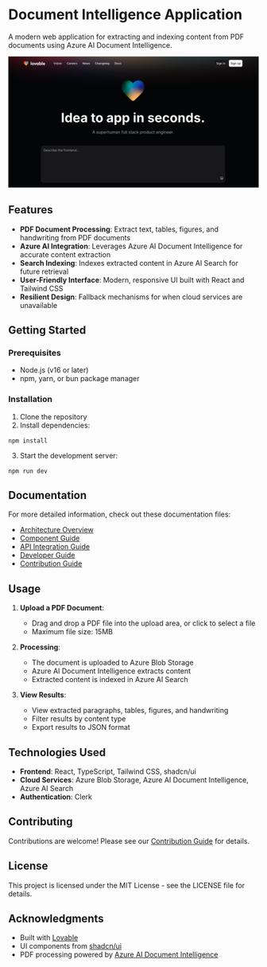 
# Document Intelligence Application

A modern web application for extracting and indexing content from PDF documents using Azure AI Document Intelligence.

![Document Intelligence Application](public/og-image.png)

## Features

- **PDF Document Processing**: Extract text, tables, figures, and handwriting from PDF documents
- **Azure AI Integration**: Leverages Azure AI Document Intelligence for accurate content extraction
- **Search Indexing**: Indexes extracted content in Azure AI Search for future retrieval
- **User-Friendly Interface**: Modern, responsive UI built with React and Tailwind CSS
- **Resilient Design**: Fallback mechanisms for when cloud services are unavailable

## Getting Started

### Prerequisites

- Node.js (v16 or later)
- npm, yarn, or bun package manager

### Installation

1. Clone the repository
2. Install dependencies:
```
npm install
```
3. Start the development server:
```
npm run dev
```

## Documentation

For more detailed information, check out these documentation files:

- [Architecture Overview](ARCHITECTURE.md)
- [Component Guide](COMPONENT_GUIDE.md)
- [API Integration Guide](API_INTEGRATION_GUIDE.md)
- [Developer Guide](DEVELOPER_GUIDE.md)
- [Contribution Guide](CONTRIBUTION_GUIDE.md)

## Usage

1. **Upload a PDF Document**: 
   - Drag and drop a PDF file into the upload area, or click to select a file
   - Maximum file size: 15MB

2. **Processing**:
   - The document is uploaded to Azure Blob Storage
   - Azure AI Document Intelligence extracts content
   - Extracted content is indexed in Azure AI Search

3. **View Results**:
   - View extracted paragraphs, tables, figures, and handwriting
   - Filter results by content type
   - Export results to JSON format

## Technologies Used

- **Frontend**: React, TypeScript, Tailwind CSS, shadcn/ui
- **Cloud Services**: Azure Blob Storage, Azure AI Document Intelligence, Azure AI Search
- **Authentication**: Clerk

## Contributing

Contributions are welcome! Please see our [Contribution Guide](CONTRIBUTION_GUIDE.md) for details.

## License

This project is licensed under the MIT License - see the LICENSE file for details.

## Acknowledgments

- Built with [Lovable](https://lovable.dev)
- UI components from [shadcn/ui](https://ui.shadcn.com/)
- PDF processing powered by [Azure AI Document Intelligence](https://azure.microsoft.com/en-us/services/cognitive-services/document-intelligence/)
